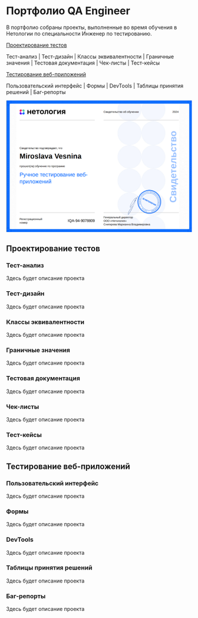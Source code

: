 # Портфолио QA Engineer

В портфолио собраны проекты, выполненные во время обучения в Нетологии по специальности Инженер по тестированию.

[Проектирование тестов](#1)
        
Тест-анализ | Тест-дизайн | Классы эквивалентности | Граничные значения | Тестовая документация | Чек-листы | Тест-кейсы

[Тестирование веб-приложений](#2)
    
Пользовательский интерфейс | Формы | DevTools | Таблицы принятия решений | Баг-репорты
        
![сертификат](certificate.png)


## Проектирование тестов <a name="1"></a>

### Тест-анализ

Здесь будет описание проекта

### Тест-дизайн

Здесь будет описание проекта

### Классы эквивалентности

Здесь будет описание проекта

### Граничные значения

Здесь будет описание проекта

### Тестовая документация

Здесь будет описание проекта

### Чек-листы

Здесь будет описание проекта

### Тест-кейсы

Здесь будет описание проекта


## Тестирование веб-приложений <a name="2"></a>

### Пользовательский интерфейс

Здесь будет описание проекта

### Формы

Здесь будет описание проекта

### DevTools

Здесь будет описание проекта

### Таблицы принятия решений

Здесь будет описание проекта

### Баг-репорты

Здесь будет описание проекта
